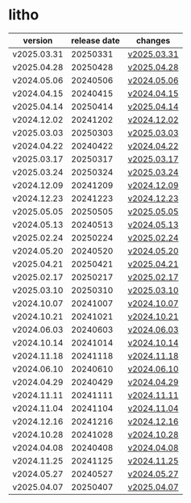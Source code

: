 # litho	


|version|release date|changes|
|---|---|---|
|v2025.03.31|20250331|[v2025.03.31](./v2025.03.31-20250331.md)|
|v2025.04.28|20250428|[v2025.04.28](./v2025.04.28-20250428.md)|
|v2024.05.06|20240506|[v2024.05.06](./v2024.05.06-20240506.md)|
|v2024.04.15|20240415|[v2024.04.15](./v2024.04.15-20240415.md)|
|v2025.04.14|20250414|[v2025.04.14](./v2025.04.14-20250414.md)|
|v2024.12.02|20241202|[v2024.12.02](./v2024.12.02-20241202.md)|
|v2025.03.03|20250303|[v2025.03.03](./v2025.03.03-20250303.md)|
|v2024.04.22|20240422|[v2024.04.22](./v2024.04.22-20240422.md)|
|v2025.03.17|20250317|[v2025.03.17](./v2025.03.17-20250317.md)|
|v2025.03.24|20250324|[v2025.03.24](./v2025.03.24-20250324.md)|
|v2024.12.09|20241209|[v2024.12.09](./v2024.12.09-20241209.md)|
|v2024.12.23|20241223|[v2024.12.23](./v2024.12.23-20241223.md)|
|v2025.05.05|20250505|[v2025.05.05](./v2025.05.05-20250505.md)|
|v2024.05.13|20240513|[v2024.05.13](./v2024.05.13-20240513.md)|
|v2025.02.24|20250224|[v2025.02.24](./v2025.02.24-20250224.md)|
|v2024.05.20|20240520|[v2024.05.20](./v2024.05.20-20240520.md)|
|v2025.04.21|20250421|[v2025.04.21](./v2025.04.21-20250421.md)|
|v2025.02.17|20250217|[v2025.02.17](./v2025.02.17-20250217.md)|
|v2025.03.10|20250310|[v2025.03.10](./v2025.03.10-20250310.md)|
|v2024.10.07|20241007|[v2024.10.07](./v2024.10.07-20241007.md)|
|v2024.10.21|20241021|[v2024.10.21](./v2024.10.21-20241021.md)|
|v2024.06.03|20240603|[v2024.06.03](./v2024.06.03-20240603.md)|
|v2024.10.14|20241014|[v2024.10.14](./v2024.10.14-20241014.md)|
|v2024.11.18|20241118|[v2024.11.18](./v2024.11.18-20241118.md)|
|v2024.06.10|20240610|[v2024.06.10](./v2024.06.10-20240610.md)|
|v2024.04.29|20240429|[v2024.04.29](./v2024.04.29-20240429.md)|
|v2024.11.11|20241111|[v2024.11.11](./v2024.11.11-20241111.md)|
|v2024.11.04|20241104|[v2024.11.04](./v2024.11.04-20241104.md)|
|v2024.12.16|20241216|[v2024.12.16](./v2024.12.16-20241216.md)|
|v2024.10.28|20241028|[v2024.10.28](./v2024.10.28-20241028.md)|
|v2024.04.08|20240408|[v2024.04.08](./v2024.04.08-20240408.md)|
|v2024.11.25|20241125|[v2024.11.25](./v2024.11.25-20241125.md)|
|v2024.05.27|20240527|[v2024.05.27](./v2024.05.27-20240527.md)|
|v2025.04.07|20250407|[v2025.04.07](./v2025.04.07-20250407.md)|
